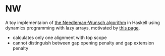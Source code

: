 # NW

A toy implementaion of [the Needleman-Wunsch algorithm](https://en.wikipedia.org/wiki/Needleman%E2%80%93Wunsch_algorithm#Advanced_presentation_of_algorithm) in Haskell using dynamics programming with lazy arrays, motivated by [this page](http://jelv.is/blog/Lazy-Dynamic-Programming/).

 - calculates only one alignment with top scope
 - cannot distinguish between gap opening penalty and gap extension penalty
